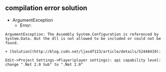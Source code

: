 ## compilation error solution

+ ArgumentException
	+ Error:

```
ArgumentException: The Assembly System.Configuration is referenced by System.Data. But the dll is not allowed to be included or could not be found.
```

	+ [Solution](http://blog.csdn.net/ljasdf123/article/details/52448419):

```
Edit->Project Settings->Player(player settings): api capability level: change ".Net 2.0 Sub" to ".Net 2.0" 
```